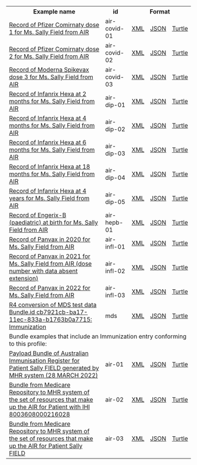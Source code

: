 <table class="list" width="100%">            
   <tr>
     <th>Example name</th>
     <th>id</th>
     <th colspan="3">Format</th>
   </tr>
   <tr>
      <td><a href="Immunization-air-covid-01.html">Record of Pfizer Comirnaty dose 1 for Ms. Sally Field from AIR</a></td>
      <td>air-covid-01</td>
      <td><a href="Immunization-air-covid-01.xml.html">XML</a></td>
      <td><a href="Immunization-air-covid-01.json.html">JSON</a></td>
      <td><a href="Immunization-air-covid-01.ttl.html">Turtle</a></td>
   </tr>
   <tr>
      <td><a href="Immunization-air-covid-02.html">Record of Pfizer Comirnaty dose 2 for Ms. Sally Field from AIR</a></td>
      <td>air-covid-02</td>
      <td><a href="Immunization-air-covid-02.xml.html">XML</a></td>
      <td><a href="Immunization-air-covid-02.json.html">JSON</a></td>
      <td><a href="Immunization-air-covid-02.ttl.html">Turtle</a></td>
   </tr>
   <tr>
      <td><a href="Immunization-air-covid-03.html">Record of Moderna Spikevax dose 3 for Ms. Sally Field from AIR</a></td>
      <td>air-covid-03</td>
      <td><a href="Immunization-air-covid-03.xml.html">XML</a></td>
      <td><a href="Immunization-air-covid-03.json.html">JSON</a></td>
      <td><a href="Immunization-air-covid-03.ttl.html">Turtle</a></td>
   </tr>
   <tr>
      <td><a href="Immunization-air-dip-01.html">Record of Infanrix Hexa at 2 months for Ms. Sally Field from AIR</a></td>
      <td>air-dip-01</td>
      <td><a href="Immunization-air-dip-01.xml.html">XML</a></td>
      <td><a href="Immunization-air-dip-01.json.html">JSON</a></td>
      <td><a href="Immunization-air-dip-01.ttl.html">Turtle</a></td>
   </tr>
   <tr>
      <td><a href="Immunization-air-dip-02.html">Record of Infanrix Hexa at 4 months for Ms. Sally Field from AIR</a></td>
      <td>air-dip-02</td>
      <td><a href="Immunization-air-dip-02.xml.html">XML</a></td>
      <td><a href="Immunization-air-dip-02.json.html">JSON</a></td>
      <td><a href="Immunization-air-dip-02.ttl.html">Turtle</a></td>
   </tr>
   <tr>
      <td><a href="Immunization-air-dip-03.html">Record of Infanrix Hexa at 6 months for Ms. Sally Field from AIR</a></td>
      <td>air-dip-03</td>
      <td><a href="Immunization-air-dip-03.xml.html">XML</a></td>
      <td><a href="Immunization-air-dip-03.json.html">JSON</a></td>
      <td><a href="Immunization-air-dip-03.ttl.html">Turtle</a></td>
   </tr>
   <tr>
      <td><a href="Immunization-air-dip-04.html">Record of Infanrix Hexa at 18 months for Ms. Sally Field from AIR</a></td>
      <td>air-dip-04</td>
      <td><a href="Immunization-air-dip-04.xml.html">XML</a></td>
      <td><a href="Immunization-air-dip-04.json.html">JSON</a></td>
      <td><a href="Immunization-air-dip-04.ttl.html">Turtle</a></td>
   </tr>
   <tr>
      <td><a href="Immunization-air-dip-05.html">Record of Infanrix Hexa at 4 years for Ms. Sally Field from AIR</a></td>
      <td>air-dip-05</td>
      <td><a href="Immunization-air-dip-05.xml.html">XML</a></td>
      <td><a href="Immunization-air-dip-05.json.html">JSON</a></td>
      <td><a href="Immunization-air-dip-05.ttl.html">Turtle</a></td>
   </tr>
   <tr>
      <td><a href="Immunization-air-hepb-01.html">Record of Engerix-B (paediatric) at birth for Ms. Sally Field from AIR</a></td>
      <td>air-hepb-01</td>
      <td><a href="Immunization-air-hepb-01.xml.html">XML</a></td>
      <td><a href="Immunization-air-hepb-01.json.html">JSON</a></td>
      <td><a href="Immunization-air-hepb-01.ttl.html">Turtle</a></td>
   </tr>
   <tr>
      <td><a href="Immunization-air-infl-01.html">Record of Panvax in 2020 for Ms. Sally Field from AIR</a></td>
      <td>air-infl-01</td>
      <td><a href="Immunization-air-infl-01.xml.html">XML</a></td>
      <td><a href="Immunization-air-infl-01.json.html">JSON</a></td>
      <td><a href="Immunization-air-infl-01.ttl.html">Turtle</a></td>
   </tr>
   <tr>
      <td><a href="Immunization-air-infl-02.html">Record of Panvax in 2021 for Ms. Sally Field from AIR (dose number with data absent extension)</a></td>
      <td>air-infl-02</td>
      <td><a href="Immunization-air-infl-02.xml.html">XML</a></td>
      <td><a href="Immunization-air-infl-02.json.html">JSON</a></td>
      <td><a href="Immunization-air-infl-02.ttl.html">Turtle</a></td>
   </tr>
   <tr>
      <td><a href="Immunization-air-infl-03.html">Record of Panvax in 2022 for Ms. Sally Field from AIR</a></td>
      <td>air-infl-03</td>
      <td><a href="Immunization-air-infl-03.xml.html">XML</a></td>
      <td><a href="Immunization-air-infl-03.json.html">JSON</a></td>
      <td><a href="Immunization-air-infl-03.ttl.html">Turtle</a></td>
   </tr>
   <tr>
      <td><a href="Immunization-mds.html">R4 conversion of MDS test data Bundle.id cb7921cb-ba17-11ec-833a-b1763b0a7715: Immunization</a></td>
      <td>mds</td>
      <td><a href="Immunization-mds.xml.html">XML</a></td>
      <td><a href="Immunization-mds.json.html">JSON</a></td>
      <td><a href="Immunization-mds.ttl.html">Turtle</a></td>
   </tr>
   <tr>
      <td colspan="5">Bundle examples that include an Immunization entry conforming to this profile:</td>
   </tr>
   <tr>
      <td><a href="Bundle-air-01.html">Payload Bundle of Australian Immunisation Register for Patient Sally FIELD generated by MHR system (28 MARCH 2022)</a></td>
      <td>air-01</td>
      <td><a href="Bundle-air-01.xml.html">XML</a></td>
      <td><a href="Bundle-air-01.json.html">JSON</a></td>
      <td><a href="Bundle-air-01.ttl.html">Turtle</a></td>
   </tr>
   <tr>
      <td><a href="Bundle-air-02.html">Bundle from Medicare Repository to MHR system of the set of resources that make up the AIR for Patient with IHI 8003608000216028</a></td>
      <td>air-02</td>
      <td><a href="Bundle-air-02.xml.html">XML</a></td>
      <td><a href="Bundle-air-02.json.html">JSON</a></td>
      <td><a href="Bundle-air-02.ttl.html">Turtle</a></td>
   </tr>
   <tr>
      <td><a href="Bundle-air-03.html">Bundle from Medicare Repository to MHR system of the set of resources that make up the AIR for Patient Sally FIELD</a></td>
      <td>air-03</td>
      <td><a href="Bundle-air-03.xml.html">XML</a></td>
      <td><a href="Bundle-air-03.json.html">JSON</a></td>
      <td><a href="Bundle-air-03.ttl.html">Turtle</a></td>
   </tr>
</table>